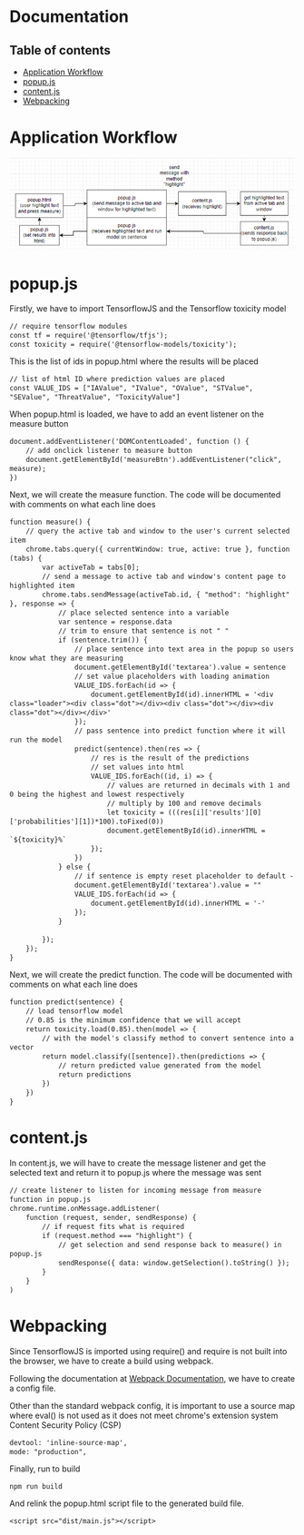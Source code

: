 # Documentation

## Table of contents

* [Application Workflow](#application-workflow)
* [popup.js](#popupjs)
* [content.js](#contentjs)
* [Webpacking](#webpacking)

# Application Workflow

![Application Workflow](./documentation/images/flowchart.png)

# popup.js

Firstly, we have to import TensorflowJS and the Tensorflow toxicity model
```
// require tensorflow modules
const tf = require('@tensorflow/tfjs');
const toxicity = require('@tensorflow-models/toxicity');
```

This is the list of ids in popup.html where the results will be placed
```
// list of html ID where prediction values are placed
const VALUE_IDS = ["IAValue", "IValue", "OValue", "STValue", "SEValue", "ThreatValue", "ToxicityValue"]
```

When popup.html is loaded, we have to add an event listener on the measure button
```
document.addEventListener('DOMContentLoaded', function () {
    // add onclick listener to measure button
    document.getElementById('measureBtn').addEventListener("click", measure);
})
```

Next, we will create the measure function. The code will be documented with comments on what each line does
```
function measure() {
    // query the active tab and window to the user's current selected item
    chrome.tabs.query({ currentWindow: true, active: true }, function (tabs) {
        var activeTab = tabs[0];
        // send a message to active tab and window's content page to highlighted item
        chrome.tabs.sendMessage(activeTab.id, { "method": "highlight" }, response => {
            // place selected sentence into a variable
            var sentence = response.data
            // trim to ensure that sentence is not " "
            if (sentence.trim()) {
                // place sentence into text area in the popup so users know what they are measuring
                document.getElementById('textarea').value = sentence
                // set value placeholders with loading animation
                VALUE_IDS.forEach(id => {
                    document.getElementById(id).innerHTML = '<div class="loader"><div class="dot"></div><div class="dot"></div><div class="dot"></div></div>'
                });
                // pass sentence into predict function where it will run the model
                predict(sentence).then(res => {
                    // res is the result of the predictions
                    // set values into html
                    VALUE_IDS.forEach((id, i) => {
                        // values are returned in decimals with 1 and 0 being the highest and lowest respectively
                        // multiply by 100 and remove decimals
                        let toxicity = (((res[i]['results'][0]['probabilities'][1])*100).toFixed(0))
                        document.getElementById(id).innerHTML = `${toxicity}%`
                    });
                })
            } else {
                // if sentence is empty reset placeholder to default -
                document.getElementById('textarea').value = ""
                VALUE_IDS.forEach(id => {
                    document.getElementById(id).innerHTML = '-'
                });
            }

        });
    });
}
```

Next, we will create the predict function. The code will be documented with comments on what each line does
```
function predict(sentence) {
    // load tensorflow model
    // 0.85 is the minimum confidence that we will accept
    return toxicity.load(0.85).then(model => {
        // with the model's classify method to convert sentence into a vector
        return model.classify([sentence]).then(predictions => {
            // return predicted value generated from the model
            return predictions
        })
    })
}
```

# content.js

In content.js, we will have to create the message listener and get the selected text and return it to popup.js where the message was sent
```
// create listener to listen for incoming message from measure function in popup.js
chrome.runtime.onMessage.addListener(
    function (request, sender, sendResponse) {
        // if request fits what is required
        if (request.method === "highlight") {
            // get selection and send response back to measure() in popup.js
            sendResponse({ data: window.getSelection().toString() });
        }
    }
)
```

# Webpacking

Since TensorflowJS is imported using require() and require is not built into the browser, we have to create a build using webpack.

Following the documentation at [Webpack Documentation](https://webpack.js.org/concepts/), we have to create a config file.

Other than the standard webpack config, it is important to use a source map where eval() is not used as it does not meet chrome's extension system Content Security Policy (CSP)
```
devtool: 'inline-source-map',
mode: "production",
```

Finally, run to build
```
npm run build
```

And relink the popup.html script file to the generated build file.
```
<script src="dist/main.js"></script>
```